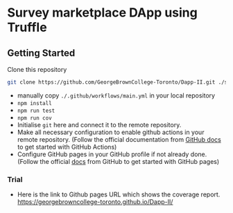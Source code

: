 # Survey marketplace DApp using Truffle
## Getting Started
Clone this repository

```bash
git clone https://github.com/GeorgeBrownCollege-Toronto/Dapp-II.git ./survey-marketplace-truffle && cd ./survey-marketplace-truffle && git filter-branch --prune-empty --subdirectory-filter ./survey-marketplace-truffle HEAD && rm -rf ./.git
```
-  manually copy `./.github/workflows/main.yml` in your local repository
- `npm install`
- `npm run test`
- `npm run cov`
- Initialise `git` here and connect it to the remote repository.
- Make all necessary configuration to enable github actions in your remote repository. (Follow the official documentation from [GitHub docs](https://docs.github.com/en/github/administering-a-repository/disabling-or-limiting-github-actions-for-a-repository) to get started with GitHub Actions)
- Configure GitHub pages in your GitHub profile if not already done. (Follow the official [docs](https://docs.github.com/en/github/working-with-github-pages) from  GitHub to get started with GitHub pages)

### Trial
- Here is the link to Github pages URL which shows the coverage report. https://georgebrowncollege-toronto.github.io/Dapp-II/
